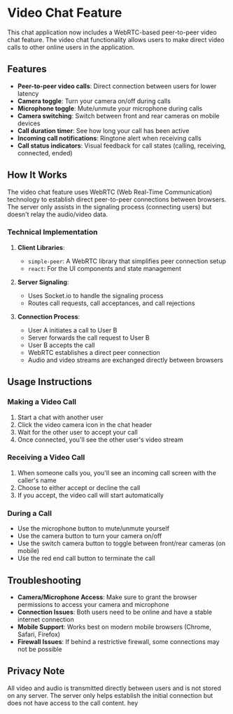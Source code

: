# Video Chat Feature

This chat application now includes a WebRTC-based peer-to-peer video chat feature. The video chat functionality allows users to make direct video calls to other online users in the application.

## Features

- **Peer-to-peer video calls**: Direct connection between users for lower latency
- **Camera toggle**: Turn your camera on/off during calls
- **Microphone toggle**: Mute/unmute your microphone during calls
- **Camera switching**: Switch between front and rear cameras on mobile devices
- **Call duration timer**: See how long your call has been active
- **Incoming call notifications**: Ringtone alert when receiving calls
- **Call status indicators**: Visual feedback for call states (calling, receiving, connected, ended)

## How It Works

The video chat feature uses WebRTC (Web Real-Time Communication) technology to establish direct peer-to-peer connections between browsers. The server only assists in the signaling process (connecting users) but doesn't relay the audio/video data.

### Technical Implementation

1. **Client Libraries**:
   - `simple-peer`: A WebRTC library that simplifies peer connection setup
   - `react`: For the UI components and state management

2. **Server Signaling**:
   - Uses Socket.io to handle the signaling process
   - Routes call requests, call acceptances, and call rejections

3. **Connection Process**:
   - User A initiates a call to User B
   - Server forwards the call request to User B
   - User B accepts the call
   - WebRTC establishes a direct peer connection
   - Audio and video streams are exchanged directly between browsers

## Usage Instructions

### Making a Video Call

1. Start a chat with another user
2. Click the video camera icon in the chat header
3. Wait for the other user to accept your call
4. Once connected, you'll see the other user's video stream

### Receiving a Video Call

1. When someone calls you, you'll see an incoming call screen with the caller's name
2. Choose to either accept or decline the call
3. If you accept, the video call will start automatically

### During a Call

- Use the microphone button to mute/unmute yourself
- Use the camera button to turn your camera on/off
- Use the switch camera button to toggle between front/rear cameras (on mobile)
- Use the red end call button to terminate the call

## Troubleshooting

- **Camera/Microphone Access**: Make sure to grant the browser permissions to access your camera and microphone
- **Connection Issues**: Both users need to be online and have a stable internet connection
- **Mobile Support**: Works best on modern mobile browsers (Chrome, Safari, Firefox)
- **Firewall Issues**: If behind a restrictive firewall, some connections may not be possible

## Privacy Note

All video and audio is transmitted directly between users and is not stored on any server. The server only helps establish the initial connection but does not have access to the call content.
hey 